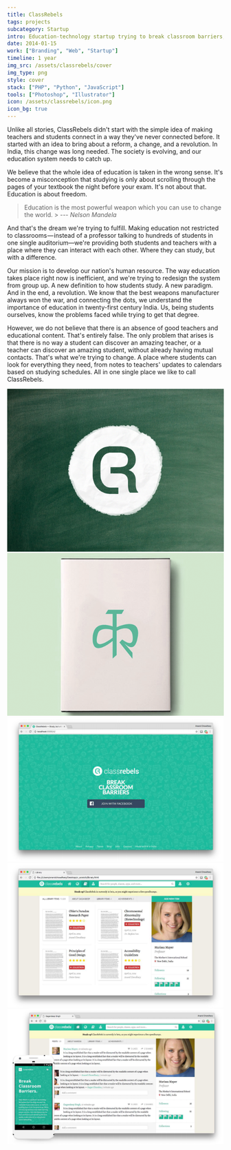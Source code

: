 ```yaml
---
title: ClassRebels
tags: projects
subcategory: Startup
intro: Education-technology startup trying to break classroom barriers, products include virtual library and collaborative e-classroom.
date: 2014-01-15
work: ["Branding", "Web", "Startup"]
timeline: 1 year
img_src: /assets/classrebels/cover
img_type: png
style: cover
stack: ["PHP", "Python", "JavaScript"]
tools: ["Photoshop", "Illustrator"]
icon: /assets/classrebels/icon.png
icon_bg: true
---
```


Unlike all stories, ClassRebels didn't start with the simple idea of making teachers and students connect in a way they've never connected before. It started with an idea to bring about a reform, a change, and a revolution. In India, this change was long needed. The society is evolving, and our education system needs to catch up.

We believe that the whole idea of education is taken in the wrong sense. It's become a misconception that studying is only about scrolling through the pages of your textbook the night before your exam. It's not about that. Education is about freedom.

> <span>Education is the most powerful weapon which you can use to change the world.</span> > <span>--- <cite>Nelson Mandela</cite></span>

And that's the dream we're trying to fulfill. Making education not restricted to classrooms — instead of a professor talking to hundreds of students in one single auditorium—we're providing both students and teachers with a place where they can interact with each other. Where they can study, but with a difference.

Our mission is to develop our nation's human resource. The way education takes place right now is inefficient, and we're trying to redesign the system from group up. A new definition to how students study. A new paradigm. And in the end, a revolution. We know that the best weapons manufacturer always won the war, and connecting the dots, we understand the importance of education in twenty-first century India. Us, being students ourselves, know the problems faced while trying to get that degree.

However, we do not believe that there is an absence of good teachers and educational content. That's entirely false. The only problem that arises is that there is no way a student can discover an amazing teacher, or a teacher can discover an amazing student, without already having mutual contacts. That's what we're trying to change. A place where students can look for everything they need, from notes to teachers' updates to calendars based on studying schedules. All in one single place we like to call ClassRebels.

<div class="two-images">
  <div><img alt="" src="/assets/classrebels/1.jpg"></div>
  <div><img alt="" src="/assets/classrebels/2.png"></div>
</div>
<div class="two-images">
  <div><img alt="" src="/assets/classrebels/4.png"></div>
  <div><img alt="" src="/assets/classrebels/3.png"></div>
</div>
<div class="image scale"><img alt="" src="/assets/classrebels/5.png"></div>
